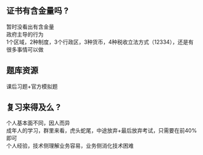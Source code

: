 ## 证书有含金量吗 ?
暂时没看出有含金量     
政府主导的行为    
1个区域，2种制度，3个行政区，3种货币，4种税收立法方式（12334），还是有很多事情可以做    


## 题库资源
课后习题+官方模拟题   

## 复习来得及么 ?
个人基本面不同，因人而异    
成年人的学习，群里来看，虎头蛇尾，中途放弃+最后放弃考试，只需要在前40%即可    
个人经验，技术侧理解业务容易，业务侧消化技术困难
